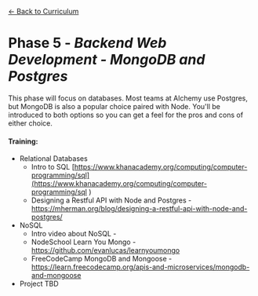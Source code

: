 [← Back to Curriculum](./)

# Phase 5 - *Backend Web Development - MongoDB and Postgres*

This phase will focus on databases. Most teams at Alchemy use Postgres, but MongoDB is also a popular choice paired with Node. You'll be introduced to both options so you can get a feel for the pros and cons of either choice.

#### **Training:**
* Relational Databases
  * Intro to SQL [https://www.khanacademy.org/computing/computer-programming/sql](https://www.khanacademy.org/computing/computer-programming/sql
  )
  * Designing a Restful API with Node and Postgres - [https://mherman.org/blog/designing-a-restful-api-with-node-and-postgres/
](https://mherman.org/blog/designing-a-restful-api-with-node-and-postgres/)
* NoSQL
  * Intro video about NoSQL - [](https://www.youtube.com/watch?v=uD3p_rZPBUQ)
  * NodeSchool Learn You Mongo - https://github.com/evanlucas/learnyoumongo
  * FreeCodeCamp MongoDB and Mongoose - https://learn.freecodecamp.org/apis-and-microservices/mongodb-and-mongoose
* Project TBD

